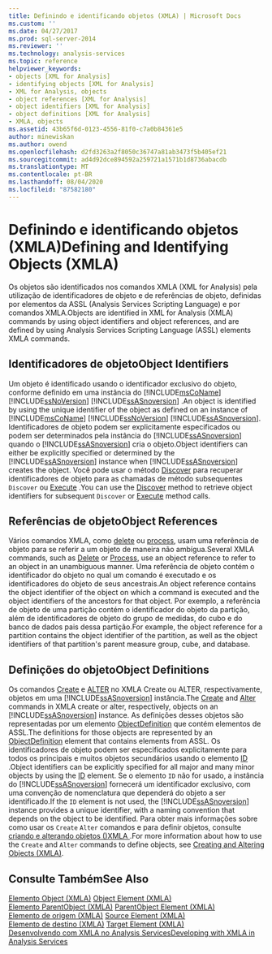 ```yaml
---
title: Definindo e identificando objetos (XMLA) | Microsoft Docs
ms.custom: ''
ms.date: 04/27/2017
ms.prod: sql-server-2014
ms.reviewer: ''
ms.technology: analysis-services
ms.topic: reference
helpviewer_keywords:
- objects [XML for Analysis]
- identifying objects [XML for Analysis]
- XML for Analysis, objects
- object references [XML for Analysis]
- object identifiers [XML for Analysis]
- object definitions [XML for Analysis]
- XMLA, objects
ms.assetid: 43b65f6d-0123-4556-81f0-c7a0b84361e5
author: minewiskan
ms.author: owend
ms.openlocfilehash: d2fd3263a2f8050c36747a81ab3473f5b405ef21
ms.sourcegitcommit: ad4d92dce894592a259721a1571b1d8736abacdb
ms.translationtype: MT
ms.contentlocale: pt-BR
ms.lasthandoff: 08/04/2020
ms.locfileid: "87582180"
---
```

# <a name="defining-and-identifying-objects-xmla"></a><span data-ttu-id="63f2a-102">Definindo e identificando objetos (XMLA)</span><span class="sxs-lookup"><span data-stu-id="63f2a-102">Defining and Identifying Objects (XMLA)</span></span>
  <span data-ttu-id="63f2a-103">Os objetos são identificados nos comandos XMLA (XML for Analysis) pela utilização de identificadores de objeto e de referências de objeto, definidas por elementos da ASSL (Analysis Services Scripting Language) e por comandos XMLA.</span><span class="sxs-lookup"><span data-stu-id="63f2a-103">Objects are identified in XML for Analysis (XMLA) commands by using object identifiers and object references, and are defined by using Analysis Services Scripting Language (ASSL) elements XMLA commands.</span></span>  
  
## <a name="object-identifiers"></a><span data-ttu-id="63f2a-104">Identificadores de objeto</span><span class="sxs-lookup"><span data-stu-id="63f2a-104">Object Identifiers</span></span>  
 <span data-ttu-id="63f2a-105">Um objeto é identificado usando o identificador exclusivo do objeto, conforme definido em uma instância do [!INCLUDE[msCoName](../../includes/msconame-md.md)] [!INCLUDE[ssNoVersion](../../includes/ssnoversion-md.md)] [!INCLUDE[ssASnoversion](../../includes/ssasnoversion-md.md)] .</span><span class="sxs-lookup"><span data-stu-id="63f2a-105">An object is identified by using the unique identifier of the object as defined on an instance of [!INCLUDE[msCoName](../../includes/msconame-md.md)] [!INCLUDE[ssNoVersion](../../includes/ssnoversion-md.md)] [!INCLUDE[ssASnoversion](../../includes/ssasnoversion-md.md)].</span></span> <span data-ttu-id="63f2a-106">Identificadores de objeto podem ser explicitamente especificados ou podem ser determinados pela instância do [!INCLUDE[ssASnoversion](../../includes/ssasnoversion-md.md)] quando o [!INCLUDE[ssASnoversion](../../includes/ssasnoversion-md.md)] cria o objeto.</span><span class="sxs-lookup"><span data-stu-id="63f2a-106">Object identifiers can either be explicitly specified or determined by the [!INCLUDE[ssASnoversion](../../includes/ssasnoversion-md.md)] instance when [!INCLUDE[ssASnoversion](../../includes/ssasnoversion-md.md)] creates the object.</span></span> <span data-ttu-id="63f2a-107">Você pode usar o método [Discover](https://docs.microsoft.com/bi-reference/xmla/xml-elements-methods-discover) para recuperar identificadores de objeto para as chamadas de método subsequentes `Discover` ou [Execute](https://docs.microsoft.com/bi-reference/xmla/xml-elements-methods-execute) .</span><span class="sxs-lookup"><span data-stu-id="63f2a-107">You can use the [Discover](https://docs.microsoft.com/bi-reference/xmla/xml-elements-methods-discover) method to retrieve object identifiers for subsequent `Discover` or [Execute](https://docs.microsoft.com/bi-reference/xmla/xml-elements-methods-execute) method calls.</span></span>  
  
## <a name="object-references"></a><span data-ttu-id="63f2a-108">Referências de objeto</span><span class="sxs-lookup"><span data-stu-id="63f2a-108">Object References</span></span>  
 <span data-ttu-id="63f2a-109">Vários comandos XMLA, como [delete](https://docs.microsoft.com/bi-reference/xmla/xml-elements-commands/delete-element-xmla) ou [process](https://docs.microsoft.com/bi-reference/xmla/xml-elements-commands/process-element-xmla), usam uma referência de objeto para se referir a um objeto de maneira não ambígua.</span><span class="sxs-lookup"><span data-stu-id="63f2a-109">Several XMLA commands, such as [Delete](https://docs.microsoft.com/bi-reference/xmla/xml-elements-commands/delete-element-xmla) or [Process](https://docs.microsoft.com/bi-reference/xmla/xml-elements-commands/process-element-xmla), use an object reference to refer to an object in an unambiguous manner.</span></span> <span data-ttu-id="63f2a-110">Uma referência de objeto contém o identificador do objeto no qual um comando é executado e os identificadores do objeto de seus ancestrais.</span><span class="sxs-lookup"><span data-stu-id="63f2a-110">An object reference contains the object identifier of the object on which a command is executed and the object identifiers of the ancestors for that object.</span></span> <span data-ttu-id="63f2a-111">Por exemplo, a referência de objeto de uma partição contém o identificador do objeto da partição, além de identificadores de objeto do grupo de medidas, do cubo e do banco de dados pais dessa partição.</span><span class="sxs-lookup"><span data-stu-id="63f2a-111">For example, the object reference for a partition contains the object identifier of the partition, as well as the object identifiers of that partition's parent measure group, cube, and database.</span></span>  
  
## <a name="object-definitions"></a><span data-ttu-id="63f2a-112">Definições do objeto</span><span class="sxs-lookup"><span data-stu-id="63f2a-112">Object Definitions</span></span>  
 <span data-ttu-id="63f2a-113">Os comandos [Create](https://docs.microsoft.com/bi-reference/xmla/xml-elements-commands/create-element-xmla) e [ALTER](https://docs.microsoft.com/bi-reference/xmla/xml-elements-commands/alter-element-xmla) no XMLA Create ou ALTER, respectivamente, objetos em uma [!INCLUDE[ssASnoversion](../../includes/ssasnoversion-md.md)] instância.</span><span class="sxs-lookup"><span data-stu-id="63f2a-113">The [Create](https://docs.microsoft.com/bi-reference/xmla/xml-elements-commands/create-element-xmla) and [Alter](https://docs.microsoft.com/bi-reference/xmla/xml-elements-commands/alter-element-xmla) commands in XMLA create or alter, respectively, objects on an [!INCLUDE[ssASnoversion](../../includes/ssasnoversion-md.md)] instance.</span></span> <span data-ttu-id="63f2a-114">As definições desses objetos são representadas por um elemento [ObjectDefinition](https://docs.microsoft.com/bi-reference/xmla/xml-elements-properties/objectdefinition-element-xmla) que contém elementos de ASSL.</span><span class="sxs-lookup"><span data-stu-id="63f2a-114">The definitions for those objects are represented by an [ObjectDefinition](https://docs.microsoft.com/bi-reference/xmla/xml-elements-properties/objectdefinition-element-xmla) element that contains elements from ASSL.</span></span> <span data-ttu-id="63f2a-115">Os identificadores de objeto podem ser especificados explicitamente para todos os principais e muitos objetos secundários usando o elemento [ID](https://docs.microsoft.com/bi-reference/xmla/xml-elements-properties/id-element-xmla) .</span><span class="sxs-lookup"><span data-stu-id="63f2a-115">Object identifiers can be explicitly specified for all major and many minor objects by using the [ID](https://docs.microsoft.com/bi-reference/xmla/xml-elements-properties/id-element-xmla) element.</span></span> <span data-ttu-id="63f2a-116">Se o elemento `ID` não for usado, a instância do [!INCLUDE[ssASnoversion](../../includes/ssasnoversion-md.md)] fornecerá um identificador exclusivo, com uma convenção de nomenclatura que dependerá do objeto a ser identificado.</span><span class="sxs-lookup"><span data-stu-id="63f2a-116">If the `ID` element is not used, the [!INCLUDE[ssASnoversion](../../includes/ssasnoversion-md.md)] instance provides a unique identifier, with a naming convention that depends on the object to be identified.</span></span> <span data-ttu-id="63f2a-117">Para obter mais informações sobre como usar os `Create` `Alter` comandos e para definir objetos, consulte [criando e alterando objetos &#40;&#41;XMLA ](https://docs.microsoft.com/bi-reference/xmla/xml-elements-objects).</span><span class="sxs-lookup"><span data-stu-id="63f2a-117">For more information about how to use the `Create` and `Alter` commands to define objects, see [Creating and Altering Objects &#40;XMLA&#41;](https://docs.microsoft.com/bi-reference/xmla/xml-elements-objects).</span></span>  
  
## <a name="see-also"></a><span data-ttu-id="63f2a-118">Consulte Também</span><span class="sxs-lookup"><span data-stu-id="63f2a-118">See Also</span></span>  
 <span data-ttu-id="63f2a-119">[Elemento Object &#40;XMLA&#41;](https://docs.microsoft.com/bi-reference/xmla/xml-elements-properties/object-element-xmla) </span><span class="sxs-lookup"><span data-stu-id="63f2a-119">[Object Element &#40;XMLA&#41;](https://docs.microsoft.com/bi-reference/xmla/xml-elements-properties/object-element-xmla) </span></span>  
 <span data-ttu-id="63f2a-120">[Elemento ParentObject &#40;XMLA&#41;](https://docs.microsoft.com/bi-reference/xmla/xml-elements-properties/object-element-xmla) </span><span class="sxs-lookup"><span data-stu-id="63f2a-120">[ParentObject Element &#40;XMLA&#41;](https://docs.microsoft.com/bi-reference/xmla/xml-elements-properties/object-element-xmla) </span></span>  
 <span data-ttu-id="63f2a-121">[Elemento de origem &#40;XMLA&#41;](https://docs.microsoft.com/bi-reference/xmla/xml-elements-properties/source-element-xmla) </span><span class="sxs-lookup"><span data-stu-id="63f2a-121">[Source Element &#40;XMLA&#41;](https://docs.microsoft.com/bi-reference/xmla/xml-elements-properties/source-element-xmla) </span></span>  
 <span data-ttu-id="63f2a-122">[Elemento de destino &#40;XMLA&#41;](https://docs.microsoft.com/bi-reference/xmla/xml-elements-properties/target-element-xmla) </span><span class="sxs-lookup"><span data-stu-id="63f2a-122">[Target Element &#40;XMLA&#41;](https://docs.microsoft.com/bi-reference/xmla/xml-elements-properties/target-element-xmla) </span></span>  
 [<span data-ttu-id="63f2a-123">Desenvolvendo com XMLA no Analysis Services</span><span class="sxs-lookup"><span data-stu-id="63f2a-123">Developing with XMLA in Analysis Services</span></span>](developing-with-xmla-in-analysis-services.md)  
  
  
